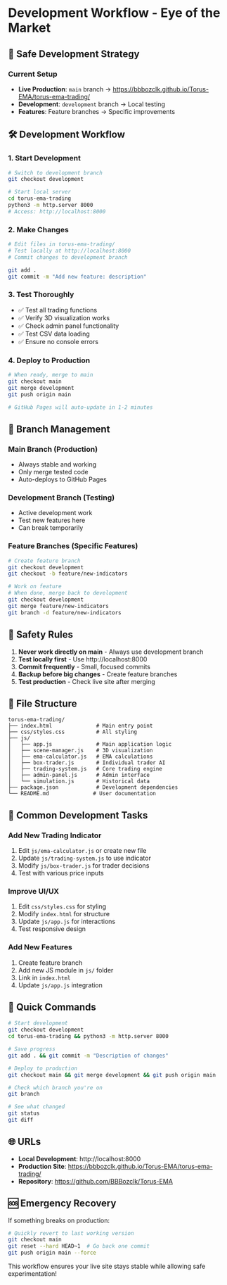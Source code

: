 # Development Workflow - Eye of the Market

## 🔄 **Safe Development Strategy**

### **Current Setup**
- **Live Production**: `main` branch → https://bbbozclk.github.io/Torus-EMA/torus-ema-trading/
- **Development**: `development` branch → Local testing
- **Features**: Feature branches → Specific improvements

## 🛠️ **Development Workflow**

### **1. Start Development**
```bash
# Switch to development branch
git checkout development

# Start local server
cd torus-ema-trading
python3 -m http.server 8000
# Access: http://localhost:8000
```

### **2. Make Changes**
```bash
# Edit files in torus-ema-trading/
# Test locally at http://localhost:8000
# Commit changes to development branch

git add .
git commit -m "Add new feature: description"
```

### **3. Test Thoroughly**
- ✅ Test all trading functions
- ✅ Verify 3D visualization works
- ✅ Check admin panel functionality
- ✅ Test CSV data loading
- ✅ Ensure no console errors

### **4. Deploy to Production**
```bash
# When ready, merge to main
git checkout main
git merge development
git push origin main

# GitHub Pages will auto-update in 1-2 minutes
```

## 🔧 **Branch Management**

### **Main Branch** (Production)
- Always stable and working
- Only merge tested code
- Auto-deploys to GitHub Pages

### **Development Branch** (Testing)
- Active development work
- Test new features here
- Can break temporarily

### **Feature Branches** (Specific Features)
```bash
# Create feature branch
git checkout development
git checkout -b feature/new-indicators

# Work on feature
# When done, merge back to development
git checkout development
git merge feature/new-indicators
git branch -d feature/new-indicators
```

## 🚨 **Safety Rules**

1. **Never work directly on main** - Always use development branch
2. **Test locally first** - Use http://localhost:8000 
3. **Commit frequently** - Small, focused commits
4. **Backup before big changes** - Create feature branches
5. **Test production** - Check live site after merging

## 📁 **File Structure**
```
torus-ema-trading/
├── index.html              # Main entry point
├── css/styles.css          # All styling
├── js/
│   ├── app.js              # Main application logic
│   ├── scene-manager.js    # 3D visualization
│   ├── ema-calculator.js   # EMA calculations
│   ├── box-trader.js       # Individual trader AI
│   ├── trading-system.js   # Core trading engine
│   ├── admin-panel.js      # Admin interface
│   └── simulation.js       # Historical data
├── package.json            # Development dependencies
└── README.md              # User documentation
```

## 🎯 **Common Development Tasks**

### **Add New Trading Indicator**
1. Edit `js/ema-calculator.js` or create new file
2. Update `js/trading-system.js` to use indicator
3. Modify `js/box-trader.js` for trader decisions
4. Test with various price inputs

### **Improve UI/UX**
1. Edit `css/styles.css` for styling
2. Modify `index.html` for structure
3. Update `js/app.js` for interactions
4. Test responsive design

### **Add New Features**
1. Create feature branch
2. Add new JS module in `js/` folder
3. Link in `index.html`
4. Update `js/app.js` integration

## 🔄 **Quick Commands**

```bash
# Start development
git checkout development
cd torus-ema-trading && python3 -m http.server 8000

# Save progress
git add . && git commit -m "Description of changes"

# Deploy to production
git checkout main && git merge development && git push origin main

# Check which branch you're on
git branch

# See what changed
git status
git diff
```

## 🌐 **URLs**

- **Local Development**: http://localhost:8000
- **Production Site**: https://bbbozclk.github.io/Torus-EMA/torus-ema-trading/
- **Repository**: https://github.com/BBBozclk/Torus-EMA

## 🆘 **Emergency Recovery**

If something breaks on production:
```bash
# Quickly revert to last working version
git checkout main
git reset --hard HEAD~1  # Go back one commit
git push origin main --force
```

This workflow ensures your live site stays stable while allowing safe experimentation!